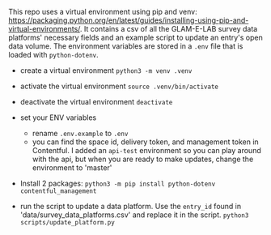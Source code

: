 This repo uses a virtual environment using pip and venv: https://packaging.python.org/en/latest/guides/installing-using-pip-and-virtual-environments/. It contains a csv of all the GLAM-E-LAB survey data platforms' necessary fields and an example script to update an entry's open data volume. The environment variables are stored in a `.env` file that is loaded with `python-dotenv`.

- create a virtual environment
  `python3 -m venv .venv`

- activate the virtual environment
  `source .venv/bin/activate`

- deactivate the virtual environment
  `deactivate`

- set your ENV variables
  - rename `.env.example` to `.env`
  - you can find the space id, delivery token, and management token in Contentful. I added an `api-test` environment so you can play around with the api, but when you are ready to make updates, change the environment to 'master'

- Install 2 packages: 
  `python3 -m pip install python-dotenv contentful_management`

- run the script to update a data platform. Use the `entry_id` found in 'data/survey_data_platforms.csv' and replace it in the script.
  `python3 scripts/update_platform.py`
